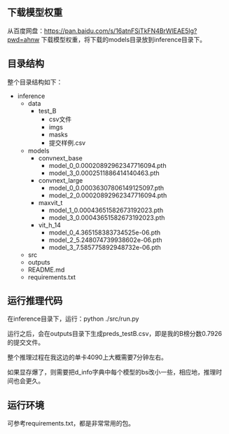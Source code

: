 ## 下载模型权重

从百度网盘：https://pan.baidu.com/s/16atnFSjTkFN4BrWlEAE5lg?pwd=ahnw 下载模型权重，将下载的models目录放到inference目录下。

## 目录结构

整个目录结构如下：
- inference
    - data
        - test_B
            - csv文件
            - imgs
            - masks
            - 提交样例.csv
    - models
        - convnext_base
            - model_0_0.00020892962347716094.pth
            - model_3_0.0002511886414140463.pth
        - convnext_large
            - model_0_0.00036307806149125097.pth
            - model_2_0.00020892962347716094.pth
        - maxvit_t
            - model_1_0.00043651582673192023.pth
            - model_3_0.00043651582673192023.pth
        - vit_h_14
            - model_0_4.365158383734525e-06.pth
            - model_2_5.248074739938602e-06.pth
            - model_3_7.585775892948732e-06.pth
    - src
    - outputs
    - README.md
    - requirements.txt

## 运行推理代码

在inference目录下，运行：python ./src/run.py

运行之后，会在outputs目录下生成preds_testB.csv，即是我的B榜分数0.7926的提交文件。

整个推理过程在我这边的单卡4090上大概需要7分钟左右。

如果显存爆了，则需要把d_info字典中每个模型的bs改小一些，相应地，推理时间也会更久。

## 运行环境

可参考requirements.txt，都是非常常用的包。